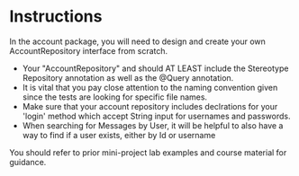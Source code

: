 # Instructions

In the account package, you will need to design and create your own AccountRepository interface from scratch.

- Your "AccountRepository" and should AT LEAST include the Stereotype Repository annotation as well as the @Query annotation.
- It is vital that you pay close attention to the naming convention given since the tests are looking for specific file names.
- Make sure that your account repository includes declrations for your 'login' method which accept String input for usernames and passwords.
- When searching for Messages by User, it will be helpful to also have a way to find if a user exists, either by Id or username

You should refer to prior mini-project lab examples and course material for guidance.
